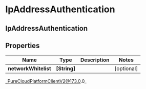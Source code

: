 # IpAddressAuthentication

## IpAddressAuthentication

## Properties

|Name | Type | Description | Notes|
|------------ | ------------- | ------------- | -------------|
| **networkWhitelist** | **[String]** |  | [optional] |



_PureCloudPlatformClientV2@173.0.0_
